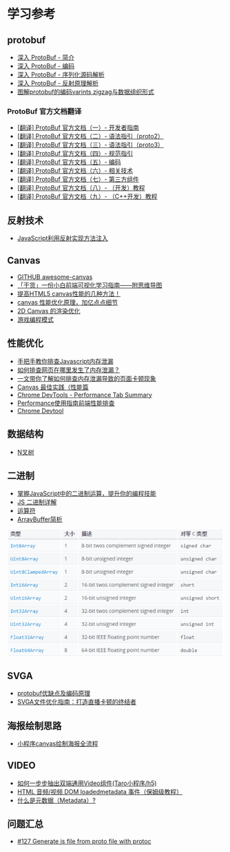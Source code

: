 # 学习参考

## protobuf

- [深入 ProtoBuf - 简介](https://www.jianshu.com/p/a24c88c0526a)
- [深入 ProtoBuf - 编码](https://www.jianshu.com/p/73c9ed3a4877)
- [深入 ProtoBuf - 序列化源码解析](https://www.jianshu.com/p/62f0238beec8)
- [深入 ProtoBuf - 反射原理解析](https://www.jianshu.com/p/ddc1aaca3691)
- [图解protobuf的编码varints,zigzag与数据组织形式](https://juejin.cn/post/7267780768982908986)

### ProtoBuf 官方文档翻译

- [[翻译] ProtoBuf 官方文档（一）- 开发者指南](https://www.jianshu.com/p/bdd94a32fbd1)
- [[翻译] ProtoBuf 官方文档（二）- 语法指引（proto2）](https://www.jianshu.com/p/6f68fb2c7d19)
- [[翻译] ProtoBuf 官方文档（三）- 语法指引（proto3）](https://www.jianshu.com/p/fc7485af828d)
- [[翻译] ProtoBuf 官方文档（四）- 规范指引](https://www.jianshu.com/p/8c55fb0a09b5)
- [[翻译] ProtoBuf 官方文档（五）- 编码](https://www.jianshu.com/p/82ff31c6adc6)
- [[翻译] ProtoBuf 官方文档（六）- 相关技术](https://www.jianshu.com/p/d1d947d19c32)
- [[翻译] ProtoBuf 官方文档（七）- 第三方组件](https://www.jianshu.com/p/64b57684e1ab)
- [[翻译] ProtoBuf 官方文档（八）- （开发）教程](https://www.jianshu.com/p/ffc9a898552b)
- [[翻译] ProtoBuf 官方文档（九）- （C++开发）教程](https://www.jianshu.com/p/d2bed3614259)

## 反射技术

- [JavaScript利用反射实现方法注入](https://www.cnblogs.com/jiujiubashiyi/p/17578718.html)

## Canvas

- [GITHUB awesome-canvas](https://github.com/chinaBerg/awesome-canvas)
- [「干货」一份小白前端可视化学习指南——附思维导图](https://juejin.cn/post/6994169182216519710)
- [提高HTML5 canvas性能的几种方法！](https://blog.csdn.net/zyz511919766/article/details/7401792)
- [canvas 性能优化原理，加亿点点细节](https://blog.kuaitu.cc/2024/09/11/canvas%20%E6%80%A7%E8%83%BD%E4%BC%98%E5%8C%96%E5%8E%9F%E7%90%86%EF%BC%8C%E5%8A%A0%E4%BA%BF%E7%82%B9%E7%82%B9%E7%BB%86%E8%8A%82/)
- [2D Canvas 的渲染优化](https://www.cnblogs.com/tongbowen/articles/14925816.html)
- [游戏编程模式](https://gpp.tkchu.me/)

## 性能优化

- [手把手教你排查Javascript内存泄漏](https://zhuanlan.zhihu.com/p/322356761)
- [如何排查网页在哪里发生了内存泄漏？](https://cloud.tencent.com/developer/article/2197388)
- [一文带你了解如何排查内存泄漏导致的页面卡顿现象](https://xie.infoq.cn/article/aa6b0d97f38a1f8b98a61b024)
- [Canvas 最佳实践（性能篇](https://fed.taobao.org/blog/taofed/do71ct/canvas-performance)
- [Chrome DevTools - Performance Tab Summary](https://stackoverflow.com/questions/61922993/chrome-devtools-performance-tab-summary)
- [Performance使用指南前端性能排查](https://pengzhenglong.github.io/2023/03/31/Performance%E4%BD%BF%E7%94%A8%E6%8C%87%E5%8D%97%E5%89%8D%E7%AB%AF%E6%80%A7%E8%83%BD%E6%8E%92%E6%9F%A5/)
- [Chrome Devtool](https://developer.chrome.com/docs/devtools/overview?hl=zh-cn)

## 数据结构

- [N叉树](https://www.cnblogs.com/vincent1997/p/11194100.html)

## 二进制

- [掌握JavaScript中的二进制运算，提升你的编程技能](https://developer.aliyun.com/article/1511057)
- [JS 二进制详解](https://juejin.cn/post/6933152793721208845)
- [运算符](https://wangdoc.com/javascript/operators/)
- [ArrayBuffer简析](https://www.cnblogs.com/fuckgiser/p/5045234.html)

![Type Array具体类型](./public/source/bytes.png)

## SVGA

- [protobuf优缺点及编码原理](https://www.cnblogs.com/niuben/p/14212711.html)
- [SVGA文件优化指南：打造直播卡顿的终结者](https://wenku.csdn.net/column/8c0fbae9wi#1.%20SVGA%E6%96%87%E4%BB%B6%E4%BC%98%E5%8C%96%E7%9A%84%E5%9F%BA%E6%9C%AC%E6%A6%82%E5%BF%B5)

## 海报绘制思路

- [小程序canvas绘制海报全流程](https://developer.aliyun.com/article/1259392)

## VIDEO

- [如何一步步抽出双端通用Video组件(Taro小程序/h5)](https://juejin.cn/post/7413541435331084351)
- [HTML 音频/视频 DOM loadedmetadata 事件（保姆级教程）](https://www.exception.site/article/3489)
- [什么是元数据（Metadata）?](https://zhuanlan.zhihu.com/p/101001989)

## 问题汇总

- [#127 Generate js file from proto file with protoc](https://github.com/protocolbuffers/protobuf-javascript/issues/127#issuecomment-1204202870)
